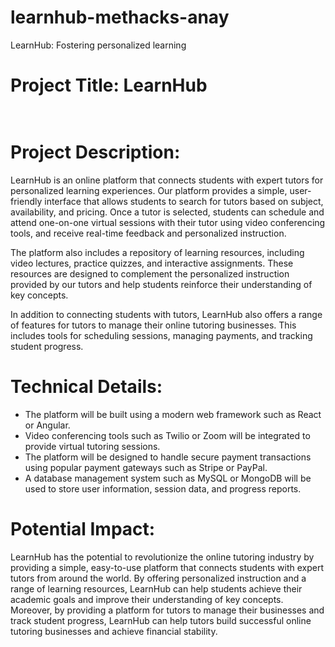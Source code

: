 # learnhub-methacks-anay
LearnHub: Fostering personalized learning 

# Project Title: LearnHub

# <br> Project Description:

LearnHub is an online platform that connects students with expert tutors for personalized learning experiences. Our platform provides a simple, user-friendly interface that allows students to search for tutors based on subject, availability, and pricing. Once a tutor is selected, students can schedule and attend one-on-one virtual sessions with their tutor using video conferencing tools, and receive real-time feedback and personalized instruction.

The platform also includes a repository of learning resources, including video lectures, practice quizzes, and interactive assignments. These resources are designed to complement the personalized instruction provided by our tutors and help students reinforce their understanding of key concepts.

In addition to connecting students with tutors, LearnHub also offers a range of features for tutors to manage their online tutoring businesses. This includes tools for scheduling sessions, managing payments, and tracking student progress.

# Technical Details:
* The platform will be built using a modern web framework such as React or Angular. <br>
* Video conferencing tools such as Twilio or Zoom will be integrated to provide virtual tutoring sessions. <br>
* The platform will be designed to handle secure payment transactions using popular payment gateways such as Stripe or PayPal. <br>
* A database management system such as MySQL or MongoDB will be used to store user information, session data, and progress reports. <br>
 
# Potential Impact:
LearnHub has the potential to revolutionize the online tutoring industry by providing a simple, easy-to-use platform that connects students with expert tutors from around the world. By offering personalized instruction and a range of learning resources, LearnHub can help students achieve their academic goals and improve their understanding of key concepts. Moreover, by providing a platform for tutors to manage their businesses and track student progress, LearnHub can help tutors build successful online tutoring businesses and achieve financial stability.
